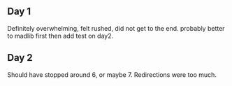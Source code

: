 ## Day 1

Definitely overwhelming, felt rushed, did not get to the end. probably better to madlib first then add test on day2.

## Day 2

Should have stopped around 6, or maybe 7.  Redirections were too much.

